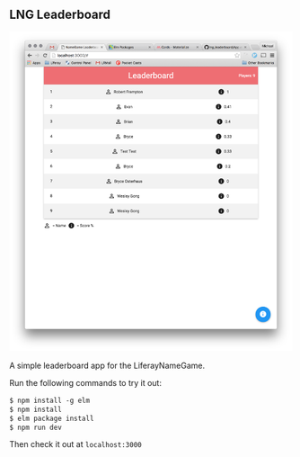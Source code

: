 ## LNG Leaderboard

![screenshot.png](https://raw.githubusercontent.com/mthadley/lng_leaderboard/master/screenshot.png)

A simple leaderboard app for the LiferayNameGame.

Run the following commands to try it out:

```console
$ npm install -g elm
$ npm install
$ elm package install
$ npm run dev
```

Then check it out at `localhost:3000`
